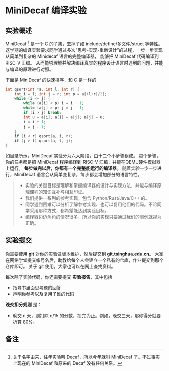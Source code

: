 # MiniDecaf 编译实验

## 实验概述
MiniDecaf [^1] 是一个 C 的子集，去掉了如 include/define/多文件/struct 等特性。
这学期的编译实验要求同学通过多次“思考-实现-重新设计”的过程，一步一步实现从简单到复杂的 Minidecaf 语言的完整编译器，
能够把 MiniDecaf 代码编译到 RISC-V 汇编。
从而能够理解并解决编译真实的程序设计语言时遇到的问题，并能与编译的原理进行对照。

下面是 MiniDecaf 的快速排序，和 C 是一样的
```c
int qsort(int *a, int l, int r) {
    int i = l; int j = r; int p = a[(l+r)/2];
    while (i <= j) {
        while (a[i] < p) i = i + 1;
        while (a[j] > p) j = j - 1;
        if (i > j) break;
        int u = a[i]; a[i] = a[j]; a[j] = u;
        i = i + 1;
        j = j - 1;
    }
    if (i < r) qsort(a, i, r);
    if (j > l) qsort(a, l, j);
}
```

如目录所示，MiniDecaf 实验分为六大阶段，由十二个小步骤组成。
每个步骤，你的任务都是把 MiniDecaf 程序编译到 RISC-V 汇编，并能在QEMU硬件模拟器上运行。
**每步做完以后，你都有一个完整能运行的编译器。**
随着实验一步一步进行，MiniDecaf 语言会从简单变复杂，每步都会增加部分的语言特性。

> * 实验的关键目标是理解和掌握编译器的设计与实现方法，并能与编译原理课程的知识互补与相互印证。
> * 我们提供一系列的参考实现，包含 Python/Rust/Java/C++ 的。
> * 同学遇到困难可以分析了解参考实现、也可以复用他们的代码。不论同学采用那种方式，都希望能达到实验目标。
> * 编译器边边角角的情况很多，所以你的实现只要通过我们的测例就视为正确。


## 实验提交
你需要使用 **git** 对你的实验做版本维护，然后提交到 **git.tsinghua.edu.cn**。
大家在网络学堂提交帐号名后，助教给每个人会建立一个私有的仓库，作业提交到那个仓库即可。
关于 git 使用，大家也可以在网上查找资料。

每次除了实验代码，你还需要提交 **实验报告**，其中包括
* 指导书里面思考题的回答
* 声明你参考以及复用了谁的代码

**晚交扣分规则** 是：
* 晚交 n 天，则扣除 n/15 的分数，扣完为止。例如，晚交三天，那你得分就要折算 80%。


## 备注
[^1]: 关于名字由来，往年实验叫 Decaf，所以今年就叫 MiniDecaf 了。不过事实上现在的 MiniDecaf 和原来的 Decaf 没有任何关系。
